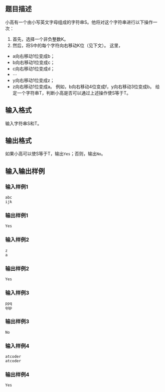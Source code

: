 ## 题目描述

小高有一个由小写英文字母组成的字符串S。他将对这个字符串进行以下操作一次：

1. 首先，选择一个非负整数K。
2. 然后，将S中的每个字符向右移动K位（见下文）。 这里，

* a向右移动1位变成b；
* b向右移动1位变成c；
* c向右移动1位变成d；
* ⋯
* y向右移动1位变成z；
* z向右移动1位变成a。 例如，b向右移动4位变成f，y向右移动3位变成b。 给定一个字符串T，判断小高是否可以通过上述操作使S等于T。

## 输入格式

输入字符串S和T。

## 输出格式

如果小高可以使S等于T，输出`Yes`；否则，输出`No`。

## 输入输出样例

### 输入样例1

```
abc
ijk
```

### 输出样例1

```
Yes
```

### 输入样例2

```
z
a
```

### 输出样例2

```
Yes
```

### 输入样例3

```
ppq
qqp
```

### 输出样例3

```
No
```

### 输入样例4

```
atcoder
atcoder
```

### 输出样例4

```
Yes
```

